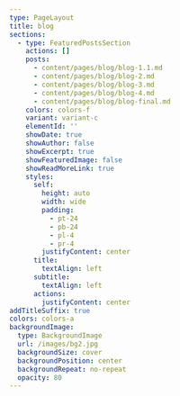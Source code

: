 ```yaml
---
type: PageLayout
title: blog
sections:
  - type: FeaturedPostsSection
    actions: []
    posts:
      - content/pages/blog/blog-1.1.md
      - content/pages/blog/blog-2.md
      - content/pages/blog/blog-3.md
      - content/pages/blog/blog-4.md
      - content/pages/blog/blog-final.md
    colors: colors-f
    variant: variant-c
    elementId: ''
    showDate: true
    showAuthor: false
    showExcerpt: true
    showFeaturedImage: false
    showReadMoreLink: true
    styles:
      self:
        height: auto
        width: wide
        padding:
          - pt-24
          - pb-24
          - pl-4
          - pr-4
        justifyContent: center
      title:
        textAlign: left
      subtitle:
        textAlign: left
      actions:
        justifyContent: center
addTitleSuffix: true
colors: colors-a
backgroundImage:
  type: BackgroundImage
  url: /images/bg2.jpg
  backgroundSize: cover
  backgroundPosition: center
  backgroundRepeat: no-repeat
  opacity: 80
---
```

